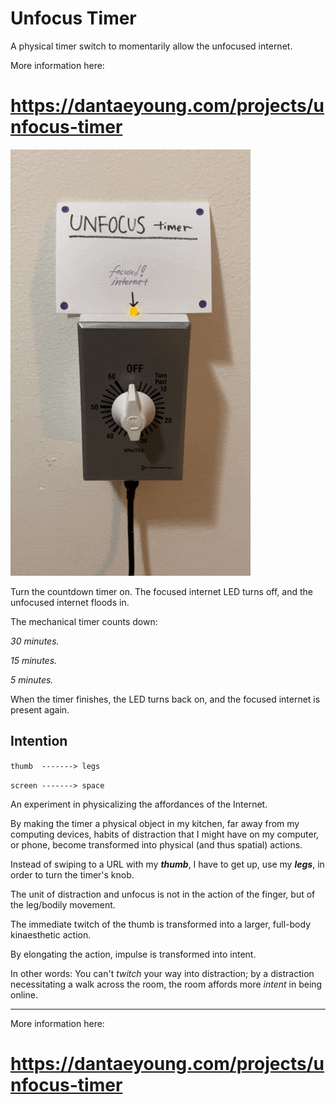# Unfocus Timer
A physical timer switch to momentarily allow the unfocused internet.

More information here:
# https://dantaeyoung.com/projects/unfocus-timer

![unfocus-timer.gif](unfocus-timer.gif)

Turn the countdown timer on. The focused internet LED turns off, and the unfocused internet floods in. 

The mechanical timer counts down:

_30 minutes._

_15 minutes._

_5 minutes._

When the timer finishes, the LED turns back on, and the focused internet is present again.

## Intention

`thumb  -------> legs`

`screen -------> space`

An experiment in physicalizing the affordances of the Internet. 

By making the timer a physical object in my kitchen, far away from my computing devices, habits of distraction that I might have on my computer, or phone, become transformed into physical (and thus spatial) actions. 

Instead of swiping to a URL with my **_thumb_**, I have to get up, use my **_legs_**, in order to turn the timer's knob.

The unit of distraction and unfocus is not in the action of the finger, but of the leg/bodily movement. 

The immediate twitch of the thumb is transformed into a larger, full-body kinaesthetic action. 

By elongating the action, impulse is transformed into intent.

In other words: You can't _twitch_ your way into distraction; by a distraction necessitating a walk across the room, the room affords more _intent_ in being online.

---
More information here:
# https://dantaeyoung.com/projects/unfocus-timer
